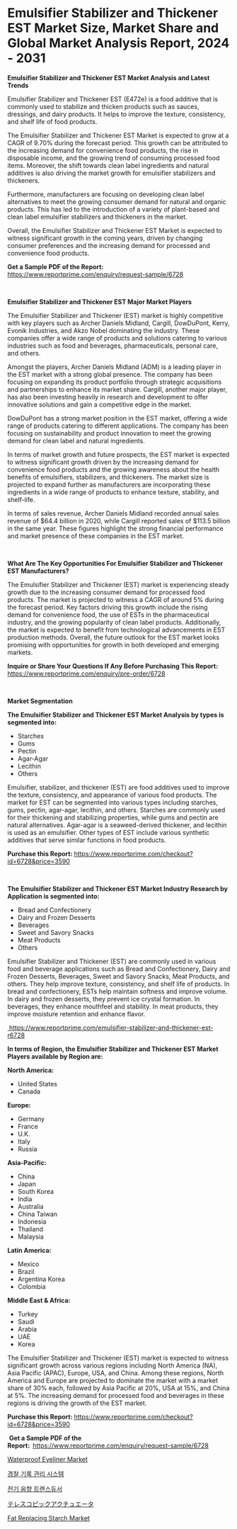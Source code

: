 <p><h1>Emulsifier Stabilizer and Thickener EST Market Size, Market Share and Global Market Analysis Report, 2024 - 2031</h1></p><p><strong>Emulsifier Stabilizer and Thickener EST Market Analysis and Latest Trends</strong></p>
<p><p>Emulsifier Stabilizer and Thickener EST (E472e) is a food additive that is commonly used to stabilize and thicken products such as sauces, dressings, and dairy products. It helps to improve the texture, consistency, and shelf life of food products.</p><p>The Emulsifier Stabilizer and Thickener EST Market is expected to grow at a CAGR of 9.70% during the forecast period. This growth can be attributed to the increasing demand for convenience food products, the rise in disposable income, and the growing trend of consuming processed food items. Moreover, the shift towards clean label ingredients and natural additives is also driving the market growth for emulsifier stabilizers and thickeners.</p><p>Furthermore, manufacturers are focusing on developing clean label alternatives to meet the growing consumer demand for natural and organic products. This has led to the introduction of a variety of plant-based and clean label emulsifier stabilizers and thickeners in the market.</p><p>Overall, the Emulsifier Stabilizer and Thickener EST Market is expected to witness significant growth in the coming years, driven by changing consumer preferences and the increasing demand for processed and convenience food products.</p></p>
<p><strong>Get a Sample PDF of the Report:&nbsp;</strong> <a href="https://www.reportprime.com/enquiry/request-sample/6728">https://www.reportprime.com/enquiry/request-sample/6728</a></p>
<p>&nbsp;</p>
<p><strong>Emulsifier Stabilizer and Thickener EST Major Market Players</strong></p>
<p><p>The Emulsifier Stabilizer and Thickener (EST) market is highly competitive with key players such as Archer Daniels Midland, Cargill, DowDuPont, Kerry, Evonik Industries, and Akzo Nobel dominating the industry. These companies offer a wide range of products and solutions catering to various industries such as food and beverages, pharmaceuticals, personal care, and others.</p><p>Amongst the players, Archer Daniels Midland (ADM) is a leading player in the EST market with a strong global presence. The company has been focusing on expanding its product portfolio through strategic acquisitions and partnerships to enhance its market share. Cargill, another major player, has also been investing heavily in research and development to offer innovative solutions and gain a competitive edge in the market.</p><p>DowDuPont has a strong market position in the EST market, offering a wide range of products catering to different applications. The company has been focusing on sustainability and product innovation to meet the growing demand for clean label and natural ingredients.</p><p>In terms of market growth and future prospects, the EST market is expected to witness significant growth driven by the increasing demand for convenience food products and the growing awareness about the health benefits of emulsifiers, stabilizers, and thickeners. The market size is projected to expand further as manufacturers are incorporating these ingredients in a wide range of products to enhance texture, stability, and shelf-life.</p><p>In terms of sales revenue, Archer Daniels Midland recorded annual sales revenue of $64.4 billion in 2020, while Cargill reported sales of $113.5 billion in the same year. These figures highlight the strong financial performance and market presence of these companies in the EST market.</p></p>
<p>&nbsp;</p>
<p><strong>What Are The Key Opportunities For Emulsifier Stabilizer and Thickener EST Manufacturers?</strong></p>
<p><p>The Emulsifier Stabilizer and Thickener (EST) market is experiencing steady growth due to the increasing consumer demand for processed food products. The market is projected to witness a CAGR of around 5% during the forecast period. Key factors driving this growth include the rising demand for convenience food, the use of ESTs in the pharmaceutical industry, and the growing popularity of clean label products. Additionally, the market is expected to benefit from technological advancements in EST production methods. Overall, the future outlook for the EST market looks promising with opportunities for growth in both developed and emerging markets.</p></p>
<p><strong>Inquire or Share Your Questions If Any Before Purchasing This Report:</strong> <a href="https://www.reportprime.com/enquiry/pre-order/6728">https://www.reportprime.com/enquiry/pre-order/6728</a></p>
<p>&nbsp;</p>
<p><strong>Market Segmentation</strong></p>
<p><strong>The Emulsifier Stabilizer and Thickener EST Market Analysis by types is segmented into:</strong></p>
<p><ul><li>Starches</li><li>Gums</li><li>Pectin</li><li>Agar-Agar</li><li>Lecithin</li><li>Others</li></ul></p>
<p><p>Emulsifier, stabilizer, and thickener (EST) are food additives used to improve the texture, consistency, and appearance of various food products. The market for EST can be segmented into various types including starches, gums, pectin, agar-agar, lecithin, and others. Starches are commonly used for their thickening and stabilizing properties, while gums and pectin are natural alternatives. Agar-agar is a seaweed-derived thickener, and lecithin is used as an emulsifier. Other types of EST include various synthetic additives that serve similar functions in food products.</p></p>
<p><strong>Purchase this Report:&nbsp;</strong><a href="https://www.reportprime.com/checkout?id=6728&price=3590">https://www.reportprime.com/checkout?id=6728&price=3590</a></p>
<p>&nbsp;</p>
<p><strong>The Emulsifier Stabilizer and Thickener EST Market Industry Research by Application is segmented into:</strong></p>
<p><ul><li>Bread and Confectionery</li><li>Dairy and Frozen Desserts</li><li>Beverages</li><li>Sweet and Savory Snacks</li><li>Meat Products</li><li>Others</li></ul></p>
<p><p>Emulsifier Stabilizer and Thickener (EST) are commonly used in various food and beverage applications such as Bread and Confectionery, Dairy and Frozen Desserts, Beverages, Sweet and Savory Snacks, Meat Products, and others. They help improve texture, consistency, and shelf life of products. In bread and confectionery, ESTs help maintain softness and improve volume. In dairy and frozen desserts, they prevent ice crystal formation. In beverages, they enhance mouthfeel and stability. In meat products, they improve moisture retention and enhance flavor.</p></p>
<p><a href="https://www.reportprime.com/emulsifier-stabilizer-and-thickener-est-r6728">&nbsp;https://www.reportprime.com/emulsifier-stabilizer-and-thickener-est-r6728</a></p>
<p><strong>In terms of Region, the Emulsifier Stabilizer and Thickener EST Market Players available by Region are:</strong></p>
<p>
    <p> <strong> North America: </strong>
        <ul>
            <li>United States</li>
            <li>Canada</li>
        </ul>
        </p> 
    <p> <strong> Europe: </strong>
        <ul>
            <li>Germany</li>
            <li>France</li>
            <li>U.K.</li>
            <li>Italy</li>
            <li>Russia</li>
        </ul>
        </p> 
    <p> <strong> Asia-Pacific: </strong>
        <ul>
            <li>China</li>
            <li>Japan</li>
            <li>South Korea</li>
            <li>India</li>
            <li>Australia</li>
            <li>China Taiwan</li>
            <li>Indonesia</li>
            <li>Thailand</li>
            <li>Malaysia</li>
        </ul>
        </p> 
    <p> <strong> Latin America: </strong>
        <ul>
            <li>Mexico</li>
            <li>Brazil</li>
            <li>Argentina Korea</li>
            <li>Colombia</li>
        </ul>
        </p> 
    <p> <strong> Middle East & Africa: </strong>
        <ul>
            <li>Turkey</li>
            <li>Saudi</li>
            <li>Arabia</li>
            <li>UAE</li>
            <li>Korea</li>
        </ul>
    </p>
    </p>
<p><p>The Emulsifier Stabilizer and Thickener (EST) market is expected to witness significant growth across various regions including North America (NA), Asia Pacific (APAC), Europe, USA, and China. Among these regions, North America and Europe are projected to dominate the market with a market share of 30% each, followed by Asia Pacific at 20%, USA at 15%, and China at 5%. The increasing demand for processed food and beverages in these regions is driving the growth of the EST market.</p></p>
<p><strong>Purchase this Report: </strong><a href="https://www.reportprime.com/checkout?id=6728&price=3590">https://www.reportprime.com/checkout?id=6728&price=3590</a></p>
<p>&nbsp;<strong>Get a Sample PDF of the Report:&nbsp;&nbsp;</strong><a href="https://www.reportprime.com/enquiry/request-sample/6728">https://www.reportprime.com/enquiry/request-sample/6728</a></p>
<p><strong></strong></p>
<p><p><a href="https://issuu.com/reportprime-2/docs/waterproof-eyeliner-market-size-2030.pptx">Waterproof Eyeliner Market</a></p><p><a href="https://github.com/joannescott9078/Market-Research-Report-List-1/blob/main/869243471741.md">경찰 기록 관리 시스템</a></p><p><a href="https://medium.com/@ukaszduda1/%EC%9D%BC%EB%A0%89%ED%8A%B8%EB%A1%9C%EC%95%84%EC%BF%A0%EC%8A%A4%ED%8B%B1-%EB%B3%80%ED%99%98%EA%B8%B0-%EC%8B%9C%EC%9E%A5-%EC%9D%B8%EC%82%AC%EC%9D%B4%ED%8A%B8-%EC%8B%9C%EC%9E%A5-%EB%8F%99%ED%96%A5-%EC%84%B1%EC%9E%A5-2024%EB%85%84%EB%B6%80%ED%84%B0-2031%EB%85%84%EA%B9%8C%EC%A7%80-%EC%98%88%EC%B8%A1%EB%90%9C-%EA%B2%83-eb5dfeebf9d0">전기 음향 트랜스듀서</a></p><p><a href="https://medium.com/@terrellconn2023/%E6%9C%9B%E9%81%A0%E3%82%A2%E3%82%AF%E3%83%81%E3%83%A5%E3%82%A8%E3%83%BC%E3%82%BF%E5%B8%82%E5%A0%B4-%E7%AB%B6%E4%BA%89%E5%88%86%E6%9E%90-%E5%B8%82%E5%A0%B4%E3%83%88%E3%83%AC%E3%83%B3%E3%83%89-2031%E5%B9%B4%E3%81%BE%E3%81%A7%E3%81%AE%E4%BA%88%E6%B8%AC-54fcf8c58518">テレスコピックアクチュエータ</a></p><p><a href="https://github.com/MyrticeDare2023/Market-Research-Report-List-1/blob/main/fat-replacing-starch-market.md">Fat Replacing Starch Market</a></p></p>